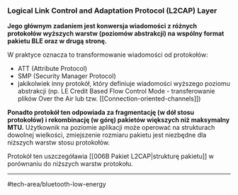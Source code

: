 ### Logical Link Control and Adaptation Protocol  (L2CAP) Layer

**Jego głównym zadaniem jest konwersja wiadomości z różnych protokołów wyższych warstw (poziomów abstrakcji) na wspólny format pakietu BLE oraz w drugą stronę.**

W praktyce oznacza to transformowanie wiadomości od protokołów:
- ATT (Attribute Protocol)
- SMP (Security Manager Protocol)
- jakikolwiek inny protokół, który definiuje wiadomości wyższego poziomu abstrakcji (np. LE Credit Based Flow Control Mode - transferowanie plików Over the Air lub tzw. [[Connection-oriented-channels]])


**Ponadto protokół ten odpowiada za fragmentację (w dół stosu protokołów) i rekombinację (w górę) pakietów większych niż maksymalny MTU.** Użytkownik na poziomie aplikacji może operować na strukturach dowolnej wielkości, zmiejszenie rozmiaru pakietu jest niezbędne dla niższych warstw stosu protokołów.

Protokół ten uszczegóławia [[006B Pakiet L2CAP|strukturę pakietu]] w porównaniu do niższych warstw protokołu.

---
#tech-area/bluetooth-low-energy 